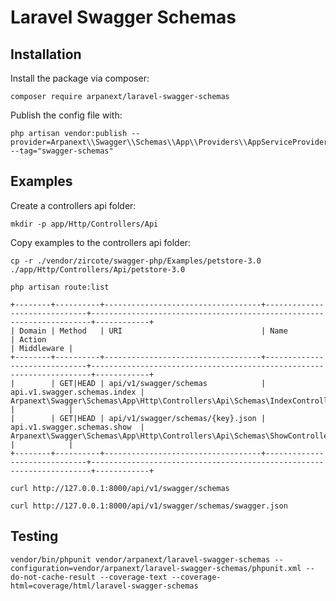 # Laravel Swagger Schemas

## Installation

Install the package via composer:

```shell script
composer require arpanext/laravel-swagger-schemas
```

Publish the config file with:

```shell script
php artisan vendor:publish --provider=Arpanext\\Swagger\\Schemas\\App\\Providers\\AppServiceProvider --tag="swagger-schemas"
```

## Examples

Create a controllers api folder:

```shell
mkdir -p app/Http/Controllers/Api
```

Copy examples to the controllers api folder:

```shell
cp -r ./vendor/zircote/swagger-php/Examples/petstore-3.0 ./app/Http/Controllers/Api/petstore-3.0
```

```shell
php artisan route:list
```

```shell
+--------+----------+-----------------------------------+------------------------------+----------------------------------------------------------------------+------------+
| Domain | Method   | URI                               | Name                         | Action                                                               | Middleware |
+--------+----------+-----------------------------------+------------------------------+----------------------------------------------------------------------+------------+
|        | GET|HEAD | api/v1/swagger/schemas            | api.v1.swagger.schemas.index | Arpanext\Swagger\Schemas\App\Http\Controllers\Api\Schemas\IndexController |            |
|        | GET|HEAD | api/v1/swagger/schemas/{key}.json | api.v1.swagger.schemas.show  | Arpanext\Swagger\Schemas\App\Http\Controllers\Api\Schemas\ShowController  |            |
+--------+----------+-----------------------------------+------------------------------+----------------------------------------------------------------------+------------+
```

```shell
curl http://127.0.0.1:8000/api/v1/swagger/schemas
```

```shell
curl http://127.0.0.1:8000/api/v1/swagger/schemas/swagger.json
```

## Testing

```shell
vendor/bin/phpunit vendor/arpanext/laravel-swagger-schemas --configuration=vendor/arpanext/laravel-swagger-schemas/phpunit.xml --do-not-cache-result --coverage-text --coverage-html=coverage/html/laravel-swagger-schemas
```
